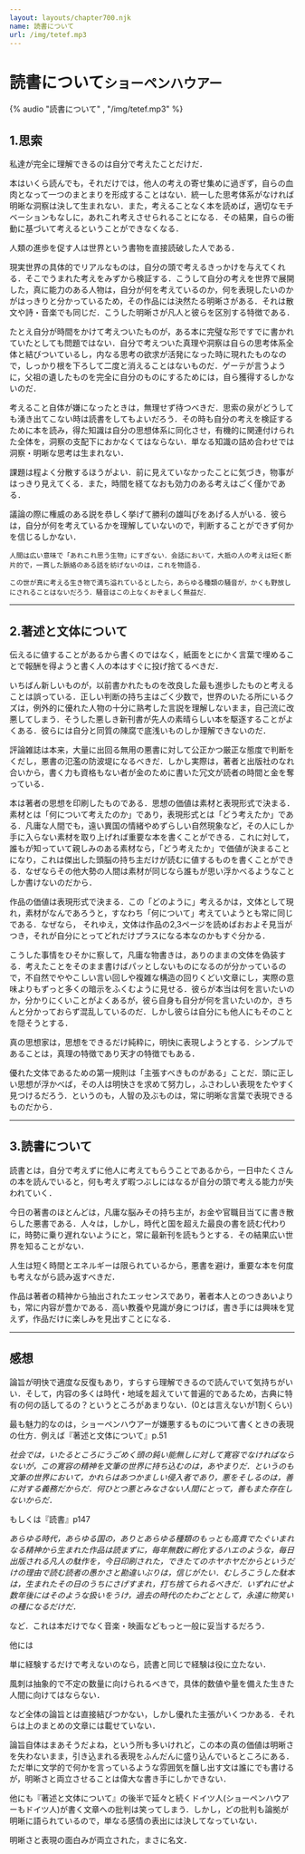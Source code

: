 ```yaml
---
layout: layouts/chapter700.njk
name: 読書について
url: /img/tetef.mp3
---
```




<h1 class="mb-8"><stbl>読書について</stbl><small><bold>ショーペンハウアー</bold></small></h1>

{% audio "読書について" , "/img/tetef.mp3" %}

<h2 class="pt-10 text-xl font-bold">1.思索</h2>

私達が完全に理解できるのは自分で考えたことだけだ．

本はいくら読んでも，それだけでは，他人の考えの寄せ集めに過ぎず，自らの血肉となって一つのまとまりを形成することはない．統一した思考体系がなければ明晰な洞察は決して生まれない．また，考えることなく本を読めば，適切なモチベーションもなしに，あれこれ考えさせられることになる．その結果，自らの衝動に基づいて考えるということができなくなる．

人類の進歩を促す人は世界という書物を直接読破した人である．

現実世界の具体的でリアルなものは，自分の頭で考えるきっかけを与えてくれる．そこでうまれた考えをみずから検証する．こうして自分の考えを世界で展開した，真に能力のある人物は，自分が何を考えているのか，何を表現したいのかがはっきりと分かっているため，その作品には決然たる明晰さがある．それは散文や詩・音楽でも同じだ．こうした明晰さが凡人と彼らを区別する特徴である．

たとえ自分が時間をかけて考えついたものが，ある本に完璧な形ですでに書かれていたとしても問題ではない．自分で考えついた真理や洞察は自らの思考体系全体と結びついているし，内なる思考の欲求が活発になった時に現れたものなので，しっかり根を下ろして二度と消えることはないものだ．ゲーテが言うように，父祖の遺したものを完全に自分のものにするためには，自ら獲得するしかないのだ．

考えること自体が嫌になったときは，無理せず待つべきだ．思索の泉がどうしても湧き出てこない時は読書をしてもよいだろう．その時も自分の考えを検証するために本を読み，得た知識は自分の思想体系に同化させ，有機的に関連付けられた全体を，洞察の支配下におかなくてはならない．単なる知識の詰め合わせでは洞察・明晰な思考は生まれない．

課題は程よく分散するほうがよい．前に見えていなかったことに気づき，物事がはっきり見えてくる．また，時間を経てなおも効力のある考えはごく僅かである．


<div class="hidden">
    議論の際に権威のある説を恭しく挙げて勝利の雄叫びをあげる人がいる．彼らは，自分が何を考えているかを理解していないので，判断することができず何かを信じるしかない．
    
    人間は広い意味で「あれこれ思う生物」にすぎない．会話において，大抵の人の考えは短く断片的で，一貫した脈絡のある話を紡げないのは，これを物語る．
    
    この世が真に考える生き物で満ち溢れているとしたら，あらゆる種類の騒音が，かくも野放しにされることはないだろう．騒音はこの上なくおぞましく無益だ．

</div>  
<hr>

<h2 class="pt-10 text-xl font-bold">2.著述と文体について</h2>

伝えるに値することがあるから書くのではなく，紙面をとにかく言葉で埋めることで報酬を得ようと書く人の本はすぐに投げ捨てるべきだ．

いちばん新しいものが，以前書かれたものを改良した最も進歩したものと考えることは誤っている．正しい判断の持ち主はごく少数で，世界のいたる所にいるクズは，例外的に優れた人物の十分に熟考した言説を理解しないまま，自己流に改悪してしまう．そうした悪しき新刊書が先人の素晴らしい本を駆逐することがよくある．彼らには自分と同質の陳腐で底浅いものしか理解できないのだ．

評論雑誌は本来，大量に出回る無用の悪書に対して公正かつ厳正な態度で判断をくだし，悪書の氾濫の防波堤になるべきだ．しかし実際は，著者と出版社のなれ合いから，書く力も資格もない者が金のために書いた冗文が読者の時間と金を奪っている．

本は著者の思想を印刷したものである．思想の価値は素材と表現形式で決まる．素材とは「何について考えたのか」であり，表現形式とは「どう考えたか」である．凡庸な人間でも，遠い異国の情緒やめずらしい自然現象など，その人にしか手に入らない素材を取り上げれば重要な本を書くことができる．これに対して，誰もが知っていて親しみのある素材なら，「どう考えたか」で価値が決まることになり，これは傑出した頭脳の持ち主だけが読むに値するものを書くことができる．なぜならその他大勢の人間は素材が同じなら誰もが思い浮かべるようなことしか書けないのだから．

作品の価値は表現形式で決まる．この「どのように」考えるかは，文体として現れ，素材がなんであろうと，すなわち「何について」考えていようとも常に同じである．なぜなら，
それゆえ，文体は作品の2,3ページを読めばおおよそ見当がつき，それが自分にとってどれだけプラスになる本なのかもすぐ分かる．

こうした事情をひそかに察して，凡庸な物書きは，ありのままの文体を偽装する．考えたことをそのまま書けばパッとしないものになるのが分かっているので，不自然でややこしい言い回しや複雑な構造の回りくどい文章にし，実際の意味よりもずっと多くの暗示をふくむように見せる．彼らが本当は何を言いたいのか，分かりにくいことがよくあるが，彼ら自身も自分が何を言いたいのか，きちんと分かっておらず混乱しているのだ．しかし彼らは自分にも他人にもそのことを隠そうとする．

真の思想家は，思想をできるだけ純粋に，明快に表現しようとする．シンプルであることは，真理の特徴であり天才の特徴でもある．

優れた文体であるための第一規則は「主張すべきものがある」ことだ．頭に正しい思想が浮かべば，その人は明快さを求めて努力し，ふさわしい表現をたやすく見つけるだろう．というのも，人智の及ぶものは，常に明晰な言葉で表現できるものだから．

<hr>

<h2 class="pt-10 text-xl font-bold">3.読書について</h2>

読書とは，自分で考えずに他人に考えてもらうことであるから，一日中たくさんの本を読んでいると，何も考えず暇つぶしにはなるが自分の頭で考える能力が失われていく．

今日の著書のほとんどは，凡庸な脳みその持ち主が，お金や官職目当てに書き散らした悪書である．人々は，しかし，時代と国を超えた最良の書を読む代わりに，時勢に乗り遅れないようにと，常に最新刊を読もうとする．その結果広い世界を知ることがない．

人生は短く時間とエネルギーは限られているから，悪書を避け，重要な本を何度も考えながら読み返すべきだ．

作品は著者の精神から抽出されたエッセンスであり，著者本人とのつきあいよりも，常に内容が豊かである．高い教養や見識が身につけば，書き手には興味を覚えず，作品だけに楽しみを見出すことになる．


<hr>

<h2 class="pt-10 text-xl font-bold">感想</h2>

論旨が明快で適度な反復もあり，すらすら理解できるので読んでいて気持ちがいい．そして，内容の多くは時代・地域を超えていて普遍的であるため，古典に特有の何の話してるの？というところがあまりない．(0とは言えないが1割くらい)

最も魅力的なのは，ショーペンハウアーが嫌悪するものについて書くときの表現の仕方．例えば『著述と文体について』p.51

*社会では，いたるところにうごめく頭の鈍い能無しに対して寛容でなければならないが，この寛容の精神を文筆の世界に持ち込むのは，あやまりだ．というのも文筆の世界において，かれらはあつかましい侵入者であり，悪をそしるのは，善に対する義務だからだ．何ひとつ悪とみなさない人間にとって，善もまた存在しないからだ．*


もしくは『読書』p147

*あらゆる時代，あらゆる国の，ありとあらゆる種類のもっとも高貴でたぐいまれなる精神から生まれた作品は読まずに，毎年無数に孵化するハエのような，毎日出版される凡人の駄作を，今日印刷された，できたてのホヤホヤだからというだけの理由で読む読者の愚かさと勘違いぶりは，信じがたい．むしろこうした駄本は，生まれたその日のうちにさげすまれ，打ち捨てられるべきだ．いずれにせよ数年後にはそのような扱いをうけ，過去の時代のたわごととして，永遠に物笑いの種になるだけだ．*

など．これは本だけでなく音楽・映画などもっと一般に妥当するだろう．

他には

単に経験するだけで考えないのなら，読書と同じで経験は役に立たない．

風刺は抽象的で不定の数量に向けられるべきで，具体的数値や量を備えた生きた人間に向けてはならない．

など全体の論旨とは直接結びつかない，しかし優れた主張がいくつかある．それらは上のまとめの文章には載せていない．

論旨自体はまあそうだよね，という所も多いけれど，この本の真の価値は明晰さを失わないまま，引き込まれる表現をふんだんに盛り込んでいるところにある．ただ単に文学的で何かを言っているような雰囲気を醸し出す文は誰にでも書けるが，明晰さと両立させることは偉大な書き手にしかできない．

他にも『著述と文体について』の後半で延々と続くドイツ人(ショーペンハウアーもドイツ人)が書く文章への批判は笑ってしまう．しかし，どの批判も論拠が明晰に語られているので，単なる感情の表出には決してなっていない．

明晰さと表現の面白みが両立された，まさに名文．

